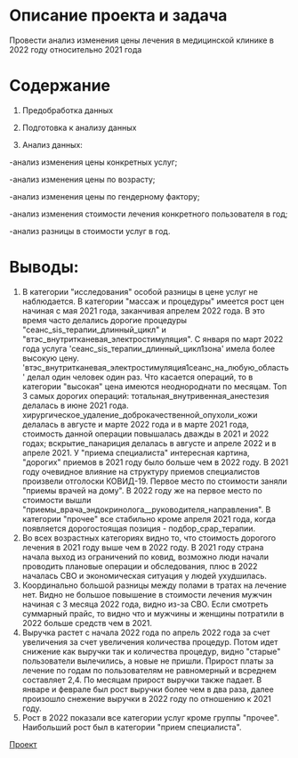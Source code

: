 ﻿# Описание проекта и задача
Провести анализ изменения цены лечения в медицинской клинике в 2022 году относительно 2021 года

# Содержание
1. Предобработка данных

2. Подготовка к анализу данных

3. Анализ данных:

-анализ изменения цены конкретных услуг;

-анализ изменения цены по возрасту;

-анализ изменения цены по гендерному фактору;

-анализ изменения стоимости лечения конкретного пользователя в год;

-анализ разницы в стоимости услуг в год.


# Выводы:
1. В категории "исследования" особой разницы в цене услуг не наблюдается. В категории "массаж и процедуры" имеется рост цен начиная с мая 2021 года, заканчивая апрелем 2022 года. В это время часто делались дорогие процедуры "сеанс_sis_терапии_длинный_цикл" и "втэс_внутритканевая_электростимуляция". С января по март 2022 года услуга 'сеанс_sis_терапии_длинный_цикл1зона' имела более высокую цену. 'втэс_внутритканевая_электростимуляция1сеанс_на_любую_область' делал один человек один раз. Что касается операций, то в категории "высокая" цена имеются неоднороднати по месяцам. Топ 3 самых дорогих операций: тотальная_внутривенная_анестезия делалась в июне 2021 года. хирургическое_удаление_доброкачественной_опухоли_кожи делалась в августе и марте 2022 года и в марте 2021 года, стоимость данной операции повышалась дважды в 2021 и 2022 годах;  вскрытие_панариция делалась в августе и апреле 2022 и в апреле 2021. У "приема специалиста" интересная картина, "дорогих" приемов в 2021 году было больше чем в 2022 году. В 2021 году очевидное влияние на структуру приемов специалистов произвели отголоски КОВИД-19. Первое место по стоимости заняли "приемы врачей на дому". В 2022 году же на первое место по стоимости вышли "приемы_врача_эндокринолога__руководителя_направления". В категории "прочее" все стабильно кроме апреля 2021 года, когда появляется дорогостоящая позиция - подбор_срар_терапии.
2. Во всех возрастных категориях видно то, что стоимость дорогого лечения в 2021 году выше чем в 2022 году. В 2021 году страна начала выход из ограничений по ковид, возможно люди начали проводить плановые операции и обследования, плюс в 2022 началась СВО и экономическая ситуация у людей ухудшилась.
3. Координально большой разницы между полами в тратах на лечение нет. Видно не большое повышение в стоимости лечения мужчин начиная с 3 месяца 2022 года, видно из-за СВО. Если смотреть суммарный прайс, то видно что и мужчины и женщины потратили в 2022 больше средств чем в 2021.
4. Выручка растет с начала 2022 года по апрель 2022 года за счет увеличения за счет увеличения количества процедур. Потом идет снижение как выручки так и количества процедур, видно "старые" пользователи вылечились, а новые не пришли. Прирост платы за лечение по годам по пользователям не равномерный и всреднем составляет 2,4. По месяцам прирост выручки также падает. В январе и феврале был рост выручки более чем в два раза, далее произошло снежение выручки в 2022 году по отношению к 2021 году.
5. Рост в 2022 показали все категории услуг кроме группы "прочее". Наибольший рост был в категории "прием специалиста".

[Проект](https://github.com/Sergei686/Portfolio/blob/main/6.%20%D0%90%D0%BD%D0%B0%D0%BB%D0%B8%D0%B7%20%D0%B4%D0%B0%D0%BD%D0%BD%D1%8B%D1%85%20%D0%BC%D0%B5%D0%B4%D1%86%D0%B5%D0%BD%D1%82%D1%80%D0%B0/%D0%90%D0%BD%D0%B0%D0%BB%D0%B8%D0%B7%20%D0%B4%D0%B0%D0%BD%D0%BD%D1%8B%D1%85%20%D0%BC%D0%B5%D0%B4%D1%86%D0%B5%D0%BD%D1%82%D1%80%D0%B0.ipynb)
